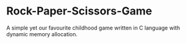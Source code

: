 # Rock-Paper-Scissors-Game
A simple yet our favourite childhood game written in C language with dynamic memory allocation.
